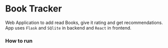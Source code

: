 # Book Tracker
Web Application to add read Books, give it rating and get recommendations.
App uses `Flask` and `SQlite` in backend and `React` in frontend.

### How to run




